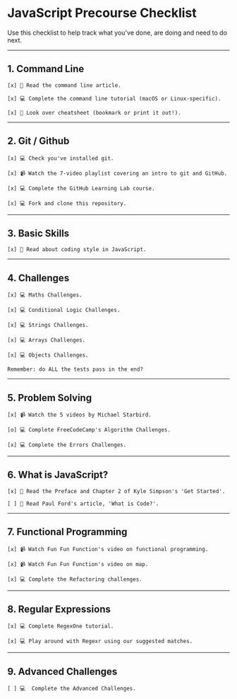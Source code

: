 # JavaScript Precourse Checklist

Use this checklist to help track what you've done, are doing and need to do next.

---

## 1. Command Line

    [x] 📖 Read the command line article.

    [x] 💻 Complete the command line tutorial (macOS or Linux-specific).

    [x] 📖 Look over cheatsheet (bookmark or print it out!).

---

## 2. Git / Github

    [x] 💻 Check you've installed git.

    [x] 📹 Watch the 7-video playlist covering an intro to git and GitHub.

    [x] 💻 Complete the GitHub Learning Lab course.

    [x] 💻 Fork and clone this repository.

---

## 3. Basic Skills

    [x] 📖 Read about coding style in JavaScript.

---

## 4. Challenges

    [x] 💻 Maths Challenges.

    [x] 💻 Conditional Logic Challenges.

    [x] 💻 Strings Challenges.

    [x] 💻 Arrays Challenges.

    [x] 💻 Objects Challenges.

    Remember: do ALL the tests pass in the end?

---

## 5. Problem Solving

    [x] 📹 Watch the 5 videos by Michael Starbird.

    [o] 💻 Complete FreeCodeCamp's Algorithm Challenges.

    [x] 💻 Complete the Errors Challenges.

---

## 6. What is JavaScript?

    [x] 📖 Read the Preface and Chapter 2 of Kyle Simpson's 'Get Started'.

    [ ] 📖 Read Paul Ford's article, 'What is Code?'.

---

## 7. Functional Programming

    [x] 📹 Watch Fun Fun Function's video on functional programming.

    [x] 📹 Watch Fun Fun Function's video on map.

    [x] 💻 Complete the Refactoring challenges.

---

## 8. Regular Expressions

    [x] 💻 Complete RegexOne tutorial.

    [x] 💻 Play around with Regexr using our suggested matches.

---

## 9. Advanced Challenges

    [ ] 💻  Complete the Advanced Challenges.
